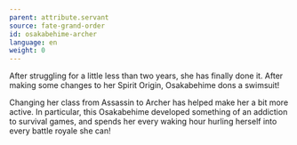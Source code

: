 ```yaml
---
parent: attribute.servant
source: fate-grand-order
id: osakabehime-archer
language: en
weight: 0
---
```


After struggling for a little less than two years, she has finally done it. After making some changes to her Spirit Origin, Osakabehime dons a swimsuit!

Changing her class from Assassin to Archer has helped make her a bit more active. In particular, this Osakabehime developed something of an addiction to survival games, and spends her every waking hour hurling herself into every battle royale she can!
